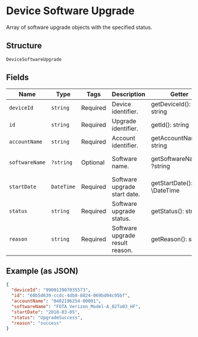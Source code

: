 
# Device Software Upgrade

Array of software upgrade objects with the specified status.

## Structure

`DeviceSoftwareUpgrade`

## Fields

| Name | Type | Tags | Description | Getter | Setter |
|  --- | --- | --- | --- | --- | --- |
| `deviceId` | `string` | Required | Device identifier. | getDeviceId(): string | setDeviceId(string deviceId): void |
| `id` | `string` | Required | Upgrade identifier. | getId(): string | setId(string id): void |
| `accountName` | `string` | Required | Account identifier. | getAccountName(): string | setAccountName(string accountName): void |
| `softwareName` | `?string` | Optional | Software name. | getSoftwareName(): ?string | setSoftwareName(?string softwareName): void |
| `startDate` | `DateTime` | Required | Software upgrade start date. | getStartDate(): \DateTime | setStartDate(\DateTime startDate): void |
| `status` | `string` | Required | Software upgrade status. | getStatus(): string | setStatus(string status): void |
| `reason` | `string` | Required | Software upgrade result reason. | getReason(): string | setReason(string reason): void |

## Example (as JSON)

```json
{
  "deviceId": "990013907835573",
  "id": "60b5d639-ccdc-4db8-8824-069bd94c95bf",
  "accountName": "0402196254-00001",
  "softwareName": "FOTA_Verizon_Model-A_02To03_HF",
  "startDate": "2018-03-05",
  "status": "UpgradeSuccess",
  "reason": "success"
}
```

